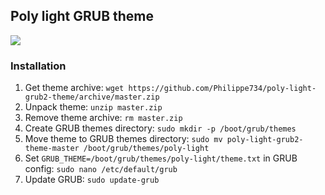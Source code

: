 ## Poly light GRUB theme

![](https://i.imgur.com/XitFbtv.gif)

### Installation

1. Get theme archive: `wget https://github.com/Philippe734/poly-light-grub2-theme/archive/master.zip`
2. Unpack theme: `unzip master.zip`
3. Remove theme archive: `rm master.zip`
4. Create GRUB themes directory: `sudo mkdir -p /boot/grub/themes`
5. Move theme to GRUB themes directory: `sudo mv poly-light-grub2-theme-master /boot/grub/themes/poly-light`
6. Set `GRUB_THEME=/boot/grub/themes/poly-light/theme.txt` in GRUB config: `sudo nano /etc/default/grub`
7. Update GRUB: `sudo update-grub`
